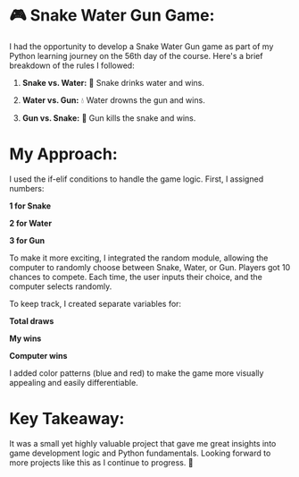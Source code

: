 # 🎮 Snake Water Gun Game:

I had the opportunity to develop a Snake Water Gun game as part of my Python learning journey on the 56th day of the course. Here's a brief breakdown of the rules I followed:

1. **Snake vs. Water:** 🐍 Snake drinks water and wins.


2. **Water vs. Gun:** 💧 Water drowns the gun and wins.


3. **Gun vs. Snake:** 🔫 Gun kills the snake and wins.



# My Approach:

I used the if-elif conditions to handle the game logic. First, I assigned numbers:

**1 for Snake**

**2 for Water**

**3 for Gun**


To make it more exciting, I integrated the random module, allowing the computer to randomly choose between Snake, Water, or Gun. Players got 10 chances to compete. Each time, the user inputs their choice, and the computer selects randomly.

To keep track, I created separate variables for:

**Total draws**

**My wins**

**Computer wins**

I added color patterns (blue and red) to make the game more visually appealing and easily differentiable.

# Key Takeaway:

It was a small yet highly valuable project that gave me great insights into game development logic and Python fundamentals. Looking forward to more projects like this as I continue to progress. 🚀
